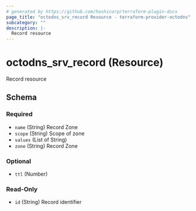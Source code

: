 ```yaml
---
# generated by https://github.com/hashicorp/terraform-plugin-docs
page_title: "octodns_srv_record Resource - terraform-provider-octodns"
subcategory: ""
description: |-
  Record resource
---
```


# octodns_srv_record (Resource)

Record resource



<!-- schema generated by tfplugindocs -->
## Schema

### Required

- `name` (String) Record Zone
- `scope` (String) Scope of zone
- `values` (List of String)
- `zone` (String) Record Zone

### Optional

- `ttl` (Number)

### Read-Only

- `id` (String) Record identifier
